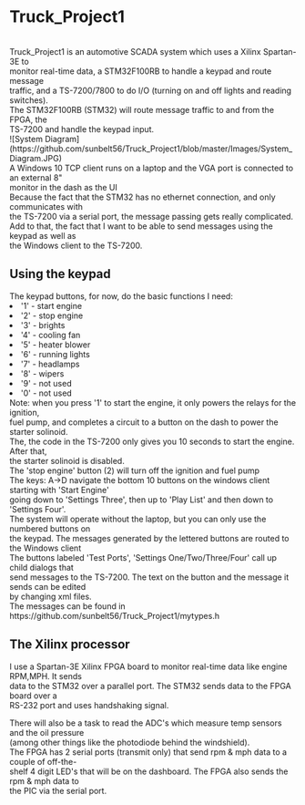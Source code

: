 <h1>Truck_Project1</h1>
<br />
Truck_Project1 is an automotive SCADA system which uses a Xilinx Spartan-3E to <br />
monitor real-time data, a STM32F100RB to handle a keypad and route message<br />
traffic, and a TS-7200/7800 to do I/O (turning on and off lights and reading switches).<br />
The STM32F100RB (STM32) will route message traffic to and from the FPGA, the <br />
TS-7200 and handle the keypad input.<br />
![System Diagram](https://github.com/sunbelt56/Truck_Project1/blob/master/Images/System_Diagram.JPG)
<br />
A Windows 10 TCP client runs on a laptop and the VGA port is connected to an external 8"<br />
monitor in the dash as the UI<br />
Because the fact that the STM32 has no ethernet connection, and only communicates with<br />
the TS-7200 via a serial port, the message passing gets really complicated.<br />
Add to that, the fact that I want to be able to send messages using the keypad as well as<br />
the Windows client to the TS-7200.<br />
<h2>Using the keypad</h2>
The keypad buttons, for now, do the basic functions I need:<br />
<li> '1' - start engine</li>
<li> '2' - stop engine</li>
<li> '3' - brights</li>
<li> '4' - cooling fan</li>
<li> '5' - heater blower</li>
<li> '6' - running lights</li>
<li> '7' - headlamps</li>
<li> '8' - wipers</li>
<li> '9' - not used</li>
<li> '0' - not used</li>
Note: when you press '1' to start the engine, it only powers the relays for the ignition,<br />
fuel pump, and completes a circuit to a button on the dash to power the starter solinoid.<br />
The, the code in the TS-7200 only gives you 10 seconds to start the engine. After that,<br />
the starter solinoid is disabled.<br />
The 'stop engine' button (2) will turn off the ignition and fuel pump<br />
The keys: A->D navigate the bottom 10 buttons on the windows client starting with 'Start Engine'<br />
going down to 'Settings Three', then up to 'Play List' and then down to 'Settings Four'.<br />
The system will operate without the laptop, but you can only use the numbered buttons on<br />
the keypad. The messages generated by the lettered buttons are routed to the Windows client<br />
The buttons labeled 'Test Ports', 'Settings One/Two/Three/Four' call up child dialogs that<br />
send messages to the TS-7200. The text on the button and the message it sends can be edited<br />
by changing xml files.<br />
The messages can be found in https://github.com/sunbelt56/Truck_Project1/mytypes.h<br />
<h2> The Xilinx processor</h2>
I use a Spartan-3E Xilinx FPGA board to monitor real-time data like engine RPM,MPH. It sends<br />
data to the STM32 over a parallel port. The STM32 sends data to the FPGA board over a<br />
RS-232 port and uses handshaking signal.<br />

There will also be a task to read the ADC's which measure temp sensors and the oil pressure<br />
(among other things like the photodiode behind the windshield).<br />
The FPGA has 2 serial ports (transmit only) that send rpm & mph data to a couple of off-the-<br />
shelf 4 digit LED's that will be on the dashboard. The FPGA also sends the rpm & mph data to<br />
the PIC via the serial port.<br />



